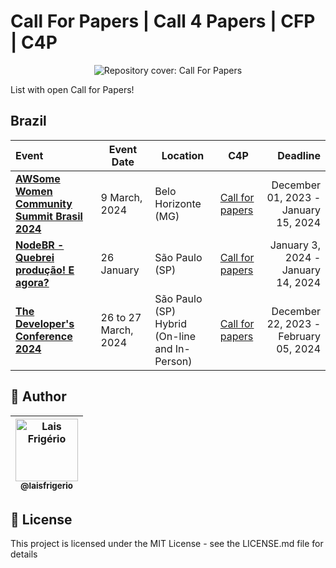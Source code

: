 # Call For Papers | Call 4 Papers | CFP | C4P 

<p align="center">
  <a><img src="https://github.com/laisfrigerio/call-for-papers/assets/20709086/1a42e2f8-f3fc-42e2-a20a-2f10857473e1" alt="Repository cover: Call For Papers" title="Repository cover: Call For Papers"></a>
</p>

List with open Call for Papers!

## Brazil

| Event        | Event Date     | Location      | C4P            | Deadline      |
| :---         |    ---      |     ---     |     ---    |          ---: |
| [**AWSome Women Community Summit Brasil 2024**](https://www.awswomencommunitybrasil.com/)   | 9 March, 2024           | Belo Horizonte (MG)                               | [Call for papers](https://sessionize.com/awsome-women-community-summit-brasil-2024/) | December 01, 2023 - <br>January 15, 2024  
| [**NodeBR - Quebrei produção! E agora?**](https://www.instagram.com/node_br/)               | 26 January              | São Paulo (SP)                                    | [Call for papers](https://sessionize.com/nodebr-67-quebrei-producao-e-agora/)        | January 3, 2024 - <br>January 14, 2024 
| [**The Developer's Conference 2024**](https://thedevconf.com/tdc/2024/summit-sao-paulo/)    | 26 to 27 March, 2024    | São Paulo (SP) <br>Hybrid (On-line and In-Person)   | [Call for papers](https://thedevconf.com/call4papers)                                | December 22, 2023 - <br>February 05, 2024                 

## 👩 Author

| [<img src="https://avatars.githubusercontent.com/u/20709086?v=4" width="100px;" alt="Lais Frigério"/><br /><sub><b>@laisfrigerio</b></sub>](https://github.com/laisfrigerio)<br /> |
| :---: |


## 📄 License

This project is licensed under the MIT License - see the LICENSE.md file for details
